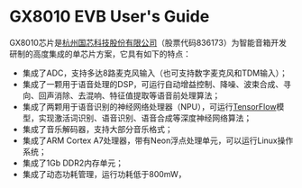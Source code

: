 # GX8010 EVB User's Guide

GX8010芯片是[杭州国芯科技股份有限公司](http://www.nationalchip.com/)（股票代码836173）为智能音箱开发研制的高度集成的单芯片方案，它具有如下的特点：

* 集成了ADC，支持多达8路麦克风输入（也可支持数字麦克风和TDM输入）；
* 集成了一颗用于语音处理的DSP，可运行自动增益控制、降噪、波束合成、寻向、回声消除、去混响、特征值提取等语音前处理算法；
* 集成了两颗用于语音识别的神经网络处理器（NPU），可运行[TensorFlow](https://www.tensorflow.org/)模型，实现激活词识别、语音识别、语音合成等深度神经网络算法；
* 集成了音乐解码器，支持大部分音乐格式；
* 集成了ARM Cortex A7处理器，带有Neon浮点处理单元，可以运行Linux操作系统；
* 集成了1Gb DDR2内存单元；
* 集成了动态功耗管理，运行功耗低于800mW，



